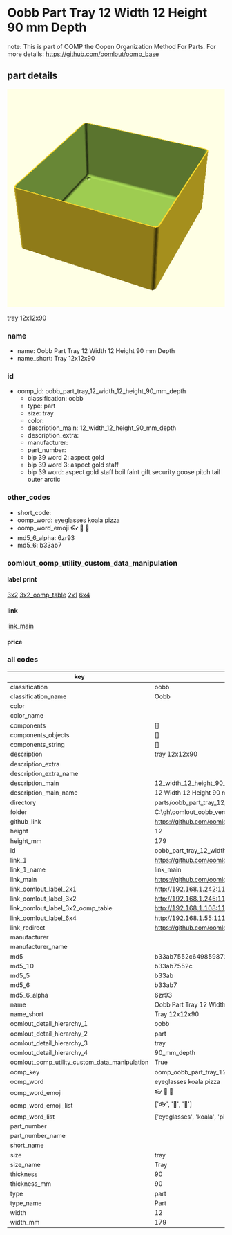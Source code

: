 # Oobb Part Tray 12 Width 12 Height 90 mm Depth  

note: This is part of OOMP the Oopen Organization Method For Parts. For more details: https://github.com/oomlout/oomp_base

##  part details
  

[![](3dpr.png)](3dpr.png)

tray 12x12x90



### name
* name: Oobb Part Tray 12 Width 12 Height 90 mm Depth
* name_short: Tray 12x12x90 
### id
* oomp_id: oobb_part_tray_12_width_12_height_90_mm_depth
  * classification: oobb
  * type: part
  * size: tray
  * color: 
  * description_main: 12_width_12_height_90_mm_depth
  * description_extra: 
  * manufacturer: 
  * part_number: 
  * bip 39 word 2: aspect gold
  * bip 39 word 3: aspect gold staff
  * bip 39 word: aspect gold staff boil faint gift security goose pitch tail outer arctic

### other_codes
* short_code: 
* oomp_word: eyeglasses koala pizza
* oomp_word_emoji :eyeglasses: :koala: :pizza:
* md5_6_alpha: 6zr93
* md5_6: b33ab7






### oomlout_oomp_utility_custom_data_manipulation
#### label print
[3x2](http://192.168.1.245:1112/?label=oomp%206zr93)
[3x2_oomp_table](http://192.168.1.108:1112/?label=oomp%206zr93)
[2x1](http://192.168.1.242:1112/?label=oomp%206zr93)
[6x4](http://192.168.1.55:1112/?label=oomp%206zr93)    

#### link

[link_main](https://github.com/oomlout/oomlout_oobb_version_4_generated_parts/tree/main/navigation_oomp/oobb/part/tray/12_width_12_height_90_mm_depth/part)                              

#### price







### all codes 
| key | value |  
| --- | --- |  
| classification | oobb |  
| classification_name | Oobb |  
| color |  |  
| color_name |  |  
| components | [] |  
| components_objects | [] |  
| components_string | [] |  
| description | tray 12x12x90 |  
| description_extra |  |  
| description_extra_name |  |  
| description_main | 12_width_12_height_90_mm_depth |  
| description_main_name | 12 Width 12 Height 90 mm Depth |  
| directory | parts/oobb_part_tray_12_width_12_height_90_mm_depth |  
| folder | C:\gh\oomlout_oobb_version_4_generated_parts\parts\oobb_part_tray_12_width_12_height_90_mm_depth |  
| github_link | https://github.com/oomlout/oomlout_oomp_part_src/tree/main/parts/oobb_part_tray_12_width_12_height_90_mm_depth |  
| height | 12 |  
| height_mm | 179 |  
| id | oobb_part_tray_12_width_12_height_90_mm_depth |  
| link_1 | https://github.com/oomlout/oomlout_oobb_version_4_generated_parts/tree/main/navigation_oomp/oobb/part/tray/12_width_12_height_90_mm_depth/part |  
| link_1_name | link_main |  
| link_main | https://github.com/oomlout/oomlout_oobb_version_4_generated_parts/tree/main/navigation_oomp/oobb/part/tray/12_width_12_height_90_mm_depth/part |  
| link_oomlout_label_2x1 | http://192.168.1.242:1112/?label=oomp%206zr93 |  
| link_oomlout_label_3x2 | http://192.168.1.245:1112/?label=oomp%206zr93 |  
| link_oomlout_label_3x2_oomp_table | http://192.168.1.108:1112/?label=oomp%206zr93 |  
| link_oomlout_label_6x4 | http://192.168.1.55:1112/?label=oomp%206zr93 |  
| link_redirect | https://github.com/oomlout/oomlout_oobb_version_4_generated_parts/tree/main/parts/oobb_tray_12_12_90 |  
| manufacturer |  |  
| manufacturer_name |  |  
| md5 | b33ab7552c6498598728f191a819106b |  
| md5_10 | b33ab7552c |  
| md5_5 | b33ab |  
| md5_6 | b33ab7 |  
| md5_6_alpha | 6zr93 |  
| name | Oobb Part Tray 12 Width 12 Height 90 mm Depth |  
| name_short | Tray 12x12x90  |  
| oomlout_detail_hierarchy_1 | oobb |  
| oomlout_detail_hierarchy_2 | part |  
| oomlout_detail_hierarchy_3 | tray |  
| oomlout_detail_hierarchy_4 | 90_mm_depth |  
| oomlout_oomp_utility_custom_data_manipulation | True |  
| oomp_key | oomp_oobb_part_tray_12_width_12_height_90_mm_depth |  
| oomp_word | eyeglasses koala pizza |  
| oomp_word_emoji | :eyeglasses: :koala: :pizza: |  
| oomp_word_emoji_list | [':eyeglasses:', ':koala:', ':pizza:'] |  
| oomp_word_list | ['eyeglasses', 'koala', 'pizza'] |  
| part_number |  |  
| part_number_name |  |  
| short_name |  |  
| size | tray |  
| size_name | Tray |  
| thickness | 90 |  
| thickness_mm | 90 |  
| type | part |  
| type_name | Part |  
| width | 12 |  
| width_mm | 179 |  
